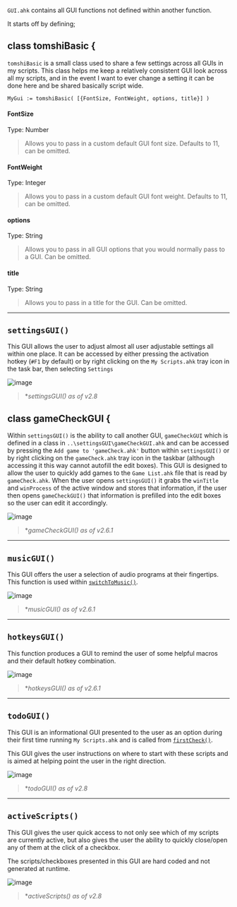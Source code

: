 `GUI.ahk` contains all GUI functions not defined within another function.

It starts off by defining;

## class tomshiBasic {
`tomshiBasic` is a small class used to share a few settings across all GUIs in my scripts. This class helps me keep a relatively consistent GUI look across all my scripts, and in the event I want to ever change a setting it can be done here and be shared basically script wide.
```
MyGui := tomshiBasic( [{FontSize, FontWeight, options, title}] )
```
#### FontSize
Type: Number
> Allows you to pass in a custom default GUI font size. Defaults to 11, can be omitted.

#### FontWeight
Type: Integer
> Allows you to pass in a custom default GUI font weight. Defaults to 11, can be omitted.

#### options
Type: String
> Allows you to pass in all GUI options that you would normally pass to a GUI. Can be omitted.

#### title
Type: String
> Allows you to pass in a title for the GUI. Can be omitted.
***

## `settingsGUI()`
This GUI allows the user to adjust almost all user adjustable settings all within one place. It can be accessed by either pressing the activation hotkey (`#F1` by default) or by right clicking on the `My Scripts.ahk` tray icon in the task bar, then selecting `Settings`

![image](https://user-images.githubusercontent.com/53557479/203063486-ca1a76d6-34c2-4092-a818-64452b92d3f7.png)

> **settingsGUI() as of v2.8*

## class gameCheckGUI {

Within `settingsGUI()` is the ability to call another GUI, `gameCheckGUI` which is defined in a class in `..\settingsGUI\gameCheckGUI.ahk` and can be accessed by pressing the `Add game to 'gameCheck.ahk'` button within `settingsGUI()` or by right clicking on the `gameCheck.ahk` tray icon in the taskbar (although accessing it this way cannot autofill the edit boxes). This GUI is designed to allow the user to quickly add games to the `Game List.ahk` file that is read by `gameCheck.ahk`. When the user opens `settingsGUI()` it grabs the `winTitle` and `winProcess` of the active window and stores that information, if the user then opens `gameCheckGUI()` that information is prefilled into the edit boxes so the user can edit it accordingly.

![image](https://user-images.githubusercontent.com/53557479/199131020-e705d0b8-0629-4391-8b1d-3540c4598b8f.png)

> **gameCheckGUI() as of v2.6.1*
***

## `musicGUI()`
This GUI offers the user a selection of audio programs at their fingertips. This function is used within [`switchToMusic()`](https://github.com/Tomshiii/ahk/wiki/switchTo-Functions).

![image](https://user-images.githubusercontent.com/53557479/199143747-1ed038a3-b4ac-435e-9775-23f59eeca7c5.png)

> **musicGUI() as of v2.6.1*
***

## `hotkeysGUI()`
This function produces a GUI to remind the user of some helpful macros and their default hotkey combination.

![image](https://user-images.githubusercontent.com/53557479/199144856-6920ff9b-0c4b-4cb4-8ec1-13c5774e1eb1.png)

> **hotkeysGUI() as of v2.6.1*
***

## `todoGUI()`
This GUI is an informational GUI presented to the user as an option during their first time running `My Scripts.ahk` and is called from [`firstCheck()`](https://github.com/Tomshiii/ahk/wiki/Startup-Functions#firstcheck).

This GUI gives the user instructions on where to start with these scripts and is aimed at helping point the user in the right direction.

![image](https://user-images.githubusercontent.com/53557479/203063787-d14a3838-974b-4219-bfac-cc29798cf2a5.png)

> **todoGUI() as of v2.8*
***

## `activeScripts()`
This GUI gives the user quick access to not only see which of my scripts are currently active, but also gives the user the ability to quickly close/open any of them at the click of a checkbox.

The scripts/checkboxes presented in this GUI are hard coded and not generated at runtime.

![image](https://user-images.githubusercontent.com/53557479/203668031-ed3c884c-6fe0-4b6a-ae67-e5444685132f.png)

> **activeScripts() as of v2.8*